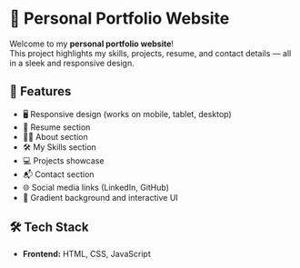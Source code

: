 # 🌟 Personal Portfolio Website

Welcome to my **personal portfolio website**!  
This project highlights my skills, projects, resume, and contact details — all in a sleek and responsive design.

## 🚀 Features

- 🖥️ Responsive design (works on mobile, tablet, desktop)
- 💼 Resume section
- 🙋‍♂️ About section
- 🛠 My Skills section
- 💻 Projects showcase
- 📬 Contact section
- 🌐 Social media links (LinkedIn, GitHub)
- 🎨 Gradient background and interactive UI

## 🛠 Tech Stack

- **Frontend:** HTML, CSS, JavaScript
